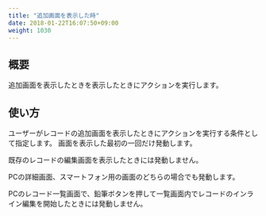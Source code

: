 ```yaml
---
title: "追加画面を表示した時"
date: 2018-01-22T16:07:50+09:00
weight: 1030
---
```


## 概要

追加画面を表示したときを表示したときにアクションを実行します。

## 使い方

ユーザーがレコードの追加画面を表示したときにアクションを実行する条件として指定します。
画面を表示した最初の一回だけ発動します。

既存のレコードの編集画面を表示したときには発動しません。

PCの詳細画面、スマートフォン用の画面のどちらの場合でも発動します。

PCのレコード一覧画面で、鉛筆ボタンを押して一覧画面内でレコードのインライン編集を開始したときには発動しません。
